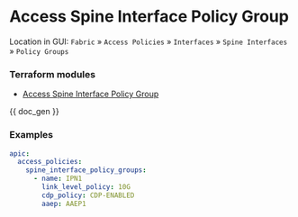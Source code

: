 # Access Spine Interface Policy Group

Location in GUI:
`Fabric` » `Access Policies` » `Interfaces` » `Spine Interfaces` » `Policy Groups`

### Terraform modules

* [Access Spine Interface Policy Group](https://registry.terraform.io/modules/netascode/access-spine-interface-policy-group/aci/latest)

{{ doc_gen }}

### Examples

```yaml
apic:
  access_policies:
    spine_interface_policy_groups:
      - name: IPN1
        link_level_policy: 10G
        cdp_policy: CDP-ENABLED
        aaep: AAEP1
```
